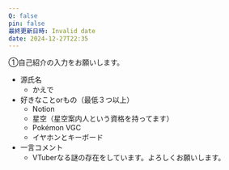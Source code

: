 ```yaml
---
Q: false
pin: false
最終更新日時: Invalid date
date: 2024-12-27T22:35
---
```

  

①自己紹介の入力をお願いします。

- 源氏名
    - かえで
- 好きなことorもの（最低３つ以上）
    - Notion
    - 星空（星空案内人という資格を持ってます）
    - Pokémon VGC
    - イヤホンとキーボード
- 一言コメント
    - VTuberなる謎の存在をしています。よろしくお願いします。